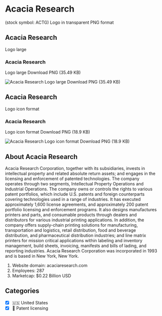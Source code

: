 # Acacia Research
 (stock symbol: ACTG) Logo in transparent PNG format

## Acacia Research
 Logo large

### Acacia Research
 Logo large Download PNG (35.49 KB)

![Acacia Research
 Logo large Download PNG (35.49 KB)](/img/orig/ACTG_BIG-6a94b91b.png)

## Acacia Research
 Logo icon format

### Acacia Research
 Logo icon format Download PNG (18.9 KB)

![Acacia Research
 Logo icon format Download PNG (18.9 KB)](/img/orig/ACTG-f178a55b.png)

## About Acacia Research


Acacia Research Corporation, together with its subsidiaries, invests in intellectual property and related absolute return assets; and engages in the licensing and enforcement of patented technologies. The company operates through two segments, Intellectual Property Operations and Industrial Operations. The company owns or controls the rights to various patent portfolios, which include U.S. patents and foreign counterparts covering technologies used in a range of industries. It has executed approximately 1,600 license agreements, and approximately 200 patent portfolio licensing and enforcement programs. It also designs manufactures printers and parts, and consumable products through dealers and distributors for various industrial printing applications. In addition, the company offers supply-chain printing solutions for manufacturing, transportation and logistics, retail distribution, food and beverage distribution, and pharmaceutical distribution industries; and line matrix printers for mission critical applications within labeling and inventory management, build sheets, invoicing, manifests and bills of lading, and reporting industries. Acacia Research Corporation was incorporated in 1993 and is based in New York, New York.

1. Website domain: acaciaresearch.com
2. Employees: 287
3. Marketcap: $0.22 Billion USD


## Categories
- [x] 🇺🇸 United States
- [x] 📜 Patent licensing

